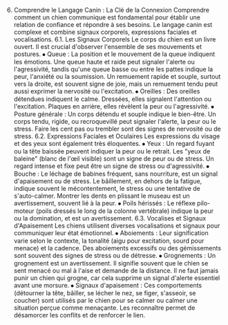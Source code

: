 6. Comprendre le Langage Canin : La Clé de la Connexion
Comprendre comment un chien communique est fondamental pour établir une relation de confiance et répondre à ses besoins. Le langage canin est complexe et combine signaux corporels, expressions faciales et vocalisations.
6.1. Les Signaux Corporels
Le corps du chien est un livre ouvert. Il est crucial d'observer l'ensemble de ses mouvements et postures.
⦁ Queue : La position et le mouvement de la queue indiquent les émotions. Une queue haute et raide peut signaler l'alerte ou l'agressivité, tandis qu'une queue basse ou entre les pattes indique la peur, l'anxiété ou la soumission. Un remuement rapide et souple, surtout vers la droite, est souvent signe de joie, mais un remuement tendu peut aussi exprimer la nervosité ou l'excitation.
⦁ Oreilles : Des oreilles détendues indiquent le calme. Dressées, elles signalent l'attention ou l'excitation. Plaques en arrière, elles révèlent la peur ou l'agressivité.
⦁ Posture générale : Un corps détendu et souple indique le bien-être. Un corps tendu, rigide, ou recroquevillé peut signaler l'alerte, la peur ou le stress. Faire les cent pas ou trembler sont des signes de nervosité ou de stress.
6.2. Expressions Faciales et Oculaires
Les expressions du visage et des yeux sont également très éloquentes.
⦁ Yeux : Un regard fuyant ou la tête baissée peuvent indiquer la peur ou le retrait. Les "yeux de baleine" (blanc de l'œil visible) sont un signe de peur ou de stress. Un regard intense et fixe peut être un signe de stress ou d'agressivité.
⦁ Bouche : Le léchage de babines fréquent, sans nourriture, est un signal d'apaisement ou de stress. Le bâillement, en dehors de la fatigue, indique souvent le mécontentement, le stress ou une tentative de s'auto-calmer. Montrer les dents en plissant le museau est un avertissement, souvent lié à la peur.
⦁ Poils hérissés : Le réflexe pilo-moteur (poils dressés le long de la colonne vertébrale) indique la peur ou la domination, et est un avertissement.
6.3. Vocalises et Signaux d'Apaisement
Les chiens utilisent diverses vocalisations et signaux pour communiquer leur état émotionnel.
⦁ Aboiements : Leur signification varie selon le contexte, la tonalité (aigu pour excitation, sourd pour menace) et la cadence. Des aboiements excessifs ou des gémissements sont souvent des signes de stress ou de détresse.
⦁ Grognements : Un grognement est un avertissement. Il signifie souvent que le chien se sent menacé ou mal à l'aise et demande de la distance. Il ne faut jamais punir un chien qui grogne, car cela supprime un signal d'alerte essentiel avant une morsure.
⦁ Signaux d'apaisement : Ces comportements (détourner la tête, bâiller, se lécher le nez, se figer, s'asseoir, se coucher) sont utilisés par le chien pour se calmer ou calmer une situation perçue comme menaçante. Les reconnaître permet de désamorcer les conflits et de renforcer le lien. 